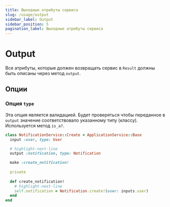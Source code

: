 ```yaml
---
title: Выходные атрибуты сервиса
slug: /usage/output
sidebar_label: Output
sidebar_position: 5
pagination_label: Выходные атрибуты сервиса
---
```


# Output

Все атрибуты, которые должен возвращать сервис в `Result` должны быть описаны через метод `output`.

## Опции

### Опция `type`

Эта опция является валидацией.
Будет проверяться чтобы переданное в `output` значение соответствовало указанному типу (классу).
Используется метод `is_a?`.

```ruby
class NotificationService::Create < ApplicationService::Base
  input :user, type: User

  # highlight-next-line
  output :notification, type: Notification

  make :create_notification!
  
  private
  
  def create_notification!
    # highlight-next-line
    self.notification = Notification.create!(user: inputs.user)
  end
end
```
